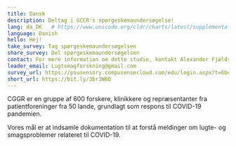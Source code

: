 ```yaml
---
title: Dansk
description: Deltag i GCCR's spørgeskemaundersøgelse!
lang: da_DK   # https://www.unicode.org/cldr/charts/latest/supplemental/language_territory_information.html
language: Danish
hello: Hej!
take_survey: Tag spørgeskemaundersøgelsen
share_survey: Del spørgeskemaundersøgelsen
contact: For mere information om dette studie, kontakt Alexander Fjældstad
leader_email: Lugtsmagforskning@gmail.com
survey_url: https://psusensory.compusensecloud.com/edu/login.aspx?t=6bea4a47-cffb-4c53-a14b-4ca2a28547ed
short_url: https://bit.ly/3br3W6D
---
```

CGGR er en gruppe af 600 forskere, klinikkere og repræsentanter fra patientforeninger fra 50 lande, grundlagt som respons til COVID-19 pandemien.

Vores mål er at indsamle dokumentation til at forstå meldinger om lugte- og smagsproblemer relateret til COVID-19.
